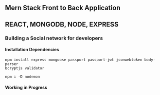 ## Mern Stack Front to Back Application

## REACT, MONGODB, NODE, EXPRESS

### Building a Social network for developers

#### Installation Dependencies

```
npm install express mongoose passport passport-jwt jsonwebtoken body-parser
bcryptjs validator

npm i -D nodemon

```

#### Working in Progress
